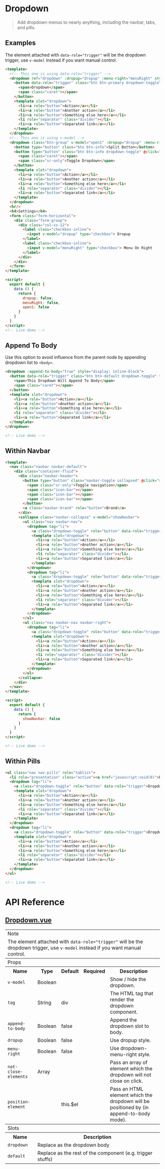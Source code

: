 # Dropdown

> Add dropdown menus to nearly anything, including the navbar, tabs, and pills.

## Examples

The element attached with `data-role="trigger"` will be the dropdown trigger, use `v-model` instead if you want manual control.

```html
<template>
  <!-- This one is using data-role="trigger" -->
  <dropdown ref="dropdown" :dropup="dropup" :menu-right="menuRight" style="display: inline-block">
    <button data-role="trigger" class="btn btn-primary dropdown-toggle" type="button">
      <span>Dropdown</span>
      <span class="caret"></span>
    </button>
    <template slot="dropdown">
      <li><a role="button">Action</a></li>
      <li><a role="button">Another action</a></li>
      <li><a role="button">Something else here</a></li>
      <li role="separator" class="divider"></li>
      <li><a role="button">Separated link</a></li>
    </template>
  </dropdown>
  <!-- This one is using v-model -->
  <dropdown class="btn-group" v-model="open1" :dropup="dropup" :menu-right="menuRight" style="display: inline-block">
    <button type="button" class="btn btn-info">Split Button</button>
    <button type="button" class="btn btn-info dropdown-toggle" @click="open1 = !open1">
      <span class="caret"></span>
      <span class="sr-only">Toggle Dropdown</span>
    </button>
    <template slot="dropdown">
      <li><a role="button">Action</a></li>
      <li><a role="button">Another action</a></li>
      <li><a role="button">Something else here</a></li>
      <li role="separator" class="divider"></li>
      <li><a role="button">Separated link</a></li>
    </template>
  </dropdown>
  <hr/>
  <h4>Settings</h4>
  <form class="form-horizontal">
    <div class="form-group">
      <div class="col-xs-12">
        <label class="checkbox-inline">
          <input v-model="dropup" type="checkbox"> Dropup
        </label>
        <label class="checkbox-inline">
          <input v-model="menuRight" type="checkbox"> Menu On Right
        </label>
      </div>
    </div>
  </form>
</template>

<script>
  export default {
    data () {
      return {
        dropup: false,
        menuRight: false,
        open1: false
      }
    }
  }
</script>
<!-- Live demo -->
```

## Append To Body

Use this option to avoid influence from the parent node by appending dropdown list to `<body>`.

```html
<dropdown :append-to-body="true" style="display: inline-block">
  <button data-role="trigger" class="btn btn-default dropdown-toggle" type="button">
    <span>This Dropdown Will Append To Body</span>
    <span class="caret"></span>
  </button>
  <template slot="dropdown">
    <li><a role="button">Action</a></li>
    <li><a role="button">Another action</a></li>
    <li><a role="button">Something else here</a></li>
    <li role="separator" class="divider"></li>
    <li><a role="button">Separated link</a></li>
  </template>
</dropdown>

<!-- Live demo -->
```

## Within Navbar

```html
<template>
  <nav class="navbar navbar-default">
    <div class="container-fluid">
      <div class="navbar-header">
        <button type="button" class="navbar-toggle collapsed" @click="showNavbar=!showNavbar">
          <span class="sr-only">Toggle navigation</span>
          <span class="icon-bar"></span>
          <span class="icon-bar"></span>
          <span class="icon-bar"></span>
        </button>
        <a class="navbar-brand" role="button">Brand</a>
      </div>
      <collapse class="navbar-collapse" v-model="showNavbar">
        <ul class="nav navbar-nav">
          <dropdown tag="li">
            <a class="dropdown-toggle" role="button" data-role="trigger">Dropdown 1<span class="caret"></span></a>
            <template slot="dropdown">
              <li><a role="button">Action</a></li>
              <li><a role="button">Another action</a></li>
              <li><a role="button">Something else here</a></li>
              <li role="separator" class="divider"></li>
              <li><a role="button">Separated link</a></li>
            </template>
          </dropdown>
          <dropdown tag="li">
            <a class="dropdown-toggle" role="button" data-role="trigger">Dropdown 2<span class="caret"></span></a>
            <template slot="dropdown">
              <li><a role="button">Action</a></li>
              <li><a role="button">Another action</a></li>
              <li><a role="button">Something else here</a></li>
              <li role="separator" class="divider"></li>
              <li><a role="button">Separated link</a></li>
            </template>
          </dropdown>
        </ul>
        <ul class="nav navbar-nav navbar-right">
          <dropdown tag="li">
            <a class="dropdown-toggle" role="button" data-role="trigger">Dropdown 3<span class="caret"></span></a>
            <template slot="dropdown">
              <li><a role="button">Action</a></li>
              <li><a role="button">Another action</a></li>
              <li><a role="button">Something else here</a></li>
              <li role="separator" class="divider"></li>
              <li><a role="button">Separated link</a></li>
            </template>
          </dropdown>
        </ul>
      </collapse>
    </div>
  </nav>
</template>

<script>
  export default {
    data () {
      return {
        showNavbar: false
      }
    }
  }
</script>

<!-- Live demo -->
```

## Within Pills

```html
<ul class="nav nav-pills" role="tablist">
  <li role="presentation" class="active"><a href="javascript:void(0)">Regular link</a></li>
  <dropdown tag="li">
    <a class="dropdown-toggle" role="button" data-role="trigger">Dropdown<span class="caret"></span></a>
    <template slot="dropdown">
      <li><a role="button">Action</a></li>
      <li><a role="button">Another action</a></li>
      <li><a role="button">Something else here</a></li>
      <li role="separator" class="divider"></li>
      <li><a role="button">Separated link</a></li>
    </template>
  </dropdown>
  <dropdown tag="li">
    <a class="dropdown-toggle" role="button" data-role="trigger">Dropdown<span class="caret"></span></a>
    <template slot="dropdown">
      <li><a role="button">Action</a></li>
      <li><a role="button">Another action</a></li>
      <li><a role="button">Something else here</a></li>
      <li role="separator" class="divider"></li>
      <li><a role="button">Separated link</a></li>
    </template>
  </dropdown>
</ul>

<!-- Live demo -->
```

# API Reference

## [Dropdown.vue](https://github.com/wxsms/uiv/tree/master/src/components/dropdown/Dropdown.vue)

<div class="table-responsive">
  <table class="table table-bordered">
    <tbody>
    <tr>
      <td colspan="5"><span class="label label-default">Note</span></td>
    </tr>
    <tr>
      <td colspan="5">The element attached with <code>data-role="trigger"</code>
        will be the dropdown trigger, use <code>v-model</code> instead if you want manual control.
      </td>
    </tr>
    </tbody>
    <tbody>
    <tr>
      <td colspan="5"><span class="label label-default">Props</span></td>
    </tr>
    <tr>
      <th>Name</th>
      <th>Type</th>
      <th>Default</th>
      <th width="50px">Required</th>
      <th>Description</th>
    </tr>
    <tr>
      <td nowrap="nowrap"><code>v-model</code></td>
      <td>Boolean</td>
      <td></td>
      <td></td>
      <td>Show / hide the dropdown.</td>
    </tr>
    <tr>
      <td nowrap="nowrap"><code>tag</code></td>
      <td>String</td>
      <td>div</td>
      <td></td>
      <td>The HTML tag that render the dropdown component.</td>
    </tr>
    <tr>
      <td nowrap="nowrap"><code>append-to-body</code></td>
      <td>Boolean</td>
      <td>false</td>
      <td></td>
      <td>Append the dropdown slot to body.</td>
    </tr>
    <tr>
      <td nowrap="nowrap"><code>dropup</code></td>
      <td>Boolean</td>
      <td>false</td>
      <td></td>
      <td>Use dropup style.</td>
    </tr>
    <tr>
      <td nowrap="nowrap"><code>menu-right</code></td>
      <td>Boolean</td>
      <td>false</td>
      <td></td>
      <td>Use dropdown-menu-right style.</td>
    </tr>
    <tr>
      <td nowrap="nowrap"><code>not-close-elements</code></td>
      <td>Array</td>
      <td></td>
      <td></td>
      <td>Pass an array of element which the dropdown will not close on click.</td>
    </tr>
    <tr>
      <td nowrap="nowrap"><code>position-element</code></td>
      <td></td>
      <td>this.$el</td>
      <td></td>
      <td>Pass an HTML element which the dropdown will be positioned by (in append-to-body mode).
      </td>
    </tr>
    </tbody>
    <tbody>
    <tr>
      <td colspan="5"><span class="label label-default">Slots</span></td>
    </tr>
    <tr>
      <th>Name</th>
      <th colspan="4">Description</th>
    </tr>
    <tr>
      <td nowrap="nowrap"><code>dropdown</code></td>
      <td colspan="4">Replace as the dropdown body</td>
    </tr>
    <tr>
      <td nowrap="nowrap"><code>default</code></td>
      <td colspan="4">Replace as the rest of the component (e.g. trigger stuffs)</td>
    </tr>
    </tbody>
  </table>
</div>


<!-- Live demo script
<script>
  export default {
    data () {
      return {
        dropup: false,
        menuRight: false,
        open1: false,
        open: false,
        showNavbar: false
      }
    }
  }
</script>
-->
